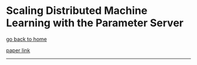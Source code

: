 # Scaling Distributed Machine Learning with the Parameter Server

[go back to home](/)

[paper link](https://www.cs.cmu.edu/~muli/file/parameter_server_osdi14.pdf)

---

